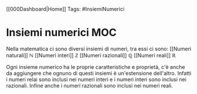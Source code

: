 [[000Dashboard|Home]]
Tags: #InsiemiNumerici 
# Insiemi numerici MOC
Nella matematica ci sono diversi insiemi di numeri, tra essi ci sono:
[[Numeri naturali]] $\mathbb {N}$
[[Numeri interi]] $\mathbb {Z}$
[[Numeri razionali]] $\mathbb {Q}$
[[Numeri reali]] $\mathbb {R}$

Ogni insieme numerico ha le proprie caratteristiche e proprietà, c'è anche da aggiungere che ognuno di questi insiemi è un'estensione dell'altro. Infatti i numeri relai sono inclusi nei numeri interi e i numeri interi sono inclusi nei razionali. Infine anche i numeri razionali sono inclusi nei numeri reali.
